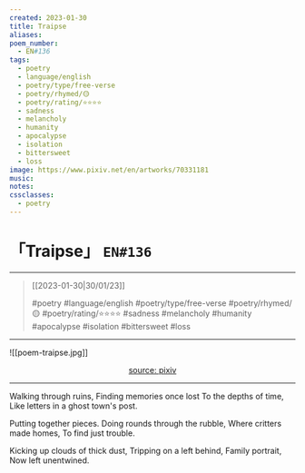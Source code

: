 ```yaml
---
created: 2023-01-30
title: Traipse
aliases:
poem_number:
  - EN#136
tags:
  - poetry
  - language/english
  - poetry/type/free-verse
  - poetry/rhymed/🟡
  - poetry/rating/⭐⭐⭐⭐
  - sadness
  - melancholy
  - humanity
  - apocalypse
  - isolation
  - bittersweet
  - loss
image: https://www.pixiv.net/en/artworks/70331181
music:
notes:
cssclasses:
  - poetry
---
```

# 「Traipse」 `EN#136`

---

> [[2023-01-30|30/01/23]]
> 
> #poetry 
> #language/english 
> #poetry/type/free-verse 
> #poetry/rhymed/🟡 
> #poetry/rating/⭐⭐⭐⭐ 
> #sadness #melancholy #humanity #apocalypse #isolation #bittersweet #loss 

---

![[poem-traipse.jpg]]

<center class="img_caption"><a href="https://www.pixiv.net/en/artworks/70331181" class="source-link">source: pixiv</a></center>

---

Walking through ruins,
Finding memories once lost
To the depths of time,
Like letters in a ghost town's post.

Putting together pieces.
Doing rounds through the rubble,
Where critters made homes,
To find just trouble.

Kicking up clouds of thick dust,
Tripping on a left behind,
Family portrait,
Now left unentwined.